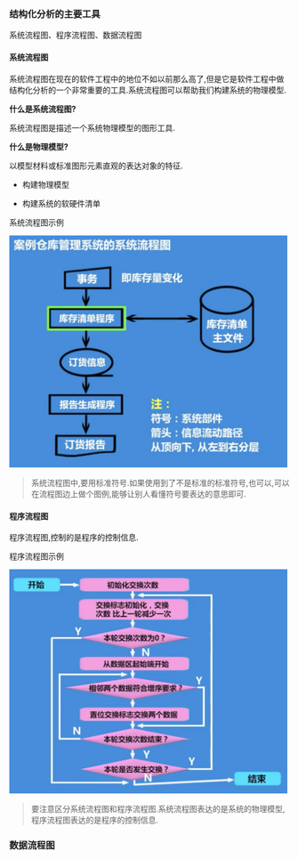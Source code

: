 ### 结构化分析的主要工具

系统流程图、程序流程图、数据流程图

#### 系统流程图

系统流程图在现在的软件工程中的地位不如以前那么高了,但是它是软件工程中做结构化分析的一个非常重要的工具.系统流程图可以帮助我们构建系统的物理模型.

**什么是系统流程图?**

系统流程图是描述一个系统物理模型的图形工具.

**什么是物理模型?**

以模型材料或标准图形元素直观的表达对象的特征.

- 构建物理模型

- 构建系统的软硬件清单

系统流程图示例

<img src="./images/i6.png" width="500" title="系统流程图示例" />

> 系统流程图中,要用标准符号.如果使用到了不是标准的标准符号,也可以,可以在流程图边上做个图例,能够让别人看懂符号要表达的意思即可.

#### 程序流程图

程序流程图,控制的是程序的控制信息.

程序流程图示例

<img src="./images/i7.png" width="500" title="程序流程图示例" />

> 要注意区分系统流程图和程序流程图.系统流程图表达的是系统的物理模型,程序流程图表达的是程序的控制信息.


### 数据流程图

